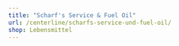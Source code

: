 ```yaml
---
title: "Scharf's Service & Fuel Oil"
url: /centerline/scharfs-service-und-fuel-oil/
shop: Lebensmittel
---
```

